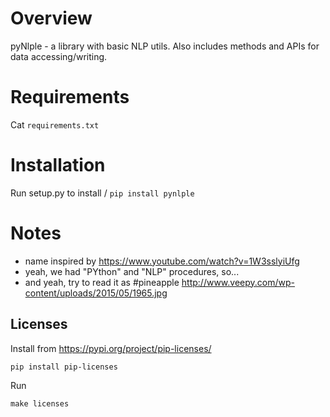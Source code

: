 Overview
========
pyNlple - a library with basic NLP utils. Also includes methods and APIs for data accessing/writing.

Requirements
============

Cat `requirements.txt`

Installation
============

Run setup.py to install / `pip install pynlple`

Notes
============
- name inspired by https://www.youtube.com/watch?v=1W3sslyiUfg
- yeah, we had "PYthon" and "NLP" procedures, so...
- and yeah, try to read it as #pineapple http://www.veepy.com/wp-content/uploads/2015/05/1965.jpg

## Licenses

Install from https://pypi.org/project/pip-licenses/

```
pip install pip-licenses
```

Run 

```
make licenses
```
